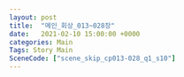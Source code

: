 ```yaml
---
layout: post
title:  "메인_회상_013~028장"
date:   2021-02-10 15:00:00 +0000
categories: Main
Tags: Story Main
SceneCode: ["scene_skip_cp013-028_q1_s10"]
---
```

